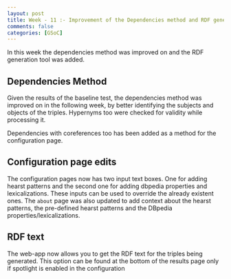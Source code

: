 ```yaml
---
layout: post
title: Week - 11 :- Improvement of the Dependencies method and RDF generation
comments: false
categories: [GSoC]
---
```


In this week the dependencies method was improved on and the RDF generation tool was added. 

## Dependencies Method
Given the results of the baseline test, the dependencies method was improved on in the following week, by better identifying the subjects and objects of the triples. Hypernyms too were checked for validity while processing it. 

Dependencies with coreferences too has been added as a method for the configuration page.

## Configuration page edits
The configuration pages now has two input text boxes. One for adding hearst patterns and the second one for adding dbpedia properties and lexicalizations. These inputs can be used to override the already existent ones. The `about` page was also updated to add context about the hearst patterns, the pre-defined hearst patterns and the DBpedia properties/lexicalizations. 

## RDF text
The web-app now allows you to get the RDF text for the triples being generated. This option can be found at the bottom of the results page only if spotlight is enabled in the configuration